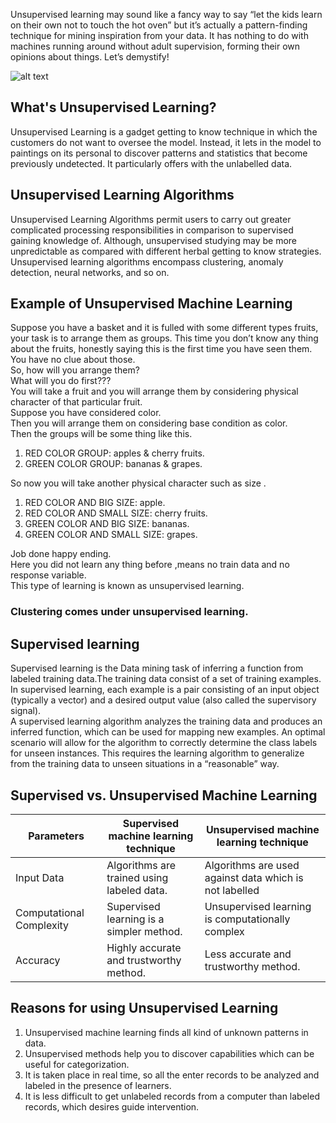 Unsupervised learning may sound like a fancy way to say “let the kids learn on their own not to touch the hot oven” but it’s actually a pattern-finding technique for mining inspiration from your data. It has nothing to do with machines running around without adult supervision, forming their own opinions about things. Let’s demystify!

![alt text](https://starecat.com/content/wp-content/uploads/dog-i-have-no-idea-what-im-doing-science-chemistry.jpg)
## What's Unsupervised Learning?
Unsupervised Learning is a gadget getting to know technique in which the customers do not want to oversee the model.
Instead, it lets in the model to paintings on its personal to discover patterns and statistics that become previously undetected.
It particularly offers with the unlabelled data.

## Unsupervised Learning Algorithms
Unsupervised Learning Algorithms permit users to carry out greater complicated processing responsibilities in comparison to supervised gaining knowledge of.
Although, unsupervised studying may be more unpredictable as compared with different herbal getting to know strategies.
Unsupervised learning algorithms encompass clustering, anomaly detection, neural networks, and so on.

## Example of Unsupervised Machine Learning
Suppose you have a basket and it is fulled with some different types fruits, your task is to arrange them as groups.
This time you don’t know any thing about the fruits, honestly saying this is the first time you have seen them. You have no clue about those.<br>
So, how will you arrange them?<br>
What will you do first???<br>
You will take a fruit and you will arrange them by considering physical character of that particular fruit.<br>
Suppose you have considered color.<br>
Then you will arrange them on considering base condition as color.<br>
Then the groups will be some thing like this.<br>
  1. RED COLOR GROUP: apples & cherry fruits.<br>
  2. GREEN COLOR GROUP: bananas & grapes.<br>
  
So now you will take another physical character such as size .<br>
 1. RED COLOR AND BIG SIZE: apple.<br>
 2. RED COLOR AND SMALL SIZE: cherry fruits.<br>
 3. GREEN COLOR AND BIG SIZE: bananas.<br>
 4. GREEN COLOR AND SMALL SIZE: grapes.<br>
 
Job done happy ending.<br>
Here you did not learn any thing before ,means no train data and no response variable.<br>
This type of learning is known as unsupervised learning.<br>

### Clustering comes under unsupervised learning.

## Supervised learning
Supervised learning is the Data mining task of inferring a function from labeled training data.The training data consist of a set of training examples. In supervised learning, each example is a pair consisting of an input object (typically a vector) and a desired output value (also called the supervisory signal).<br>
 A supervised learning algorithm analyzes the training data and produces an inferred function, which can be used for mapping new examples. An optimal scenario will allow for the algorithm to correctly determine the class labels for unseen instances. This requires the learning algorithm to generalize from the training data to unseen situations in a “reasonable” way.

## Supervised vs. Unsupervised Machine Learning
| Parameters  | Supervised machine learning technique | Unsupervised machine learning technique |
| ------------- | ------------- | ------------- |
| Input Data  | Algorithms are trained using labeled data.  | Algorithms are used against data which is not labelled |
| Computational Complexity  | Supervised learning is a simpler method.  | Unsupervised learning is computationally complex |
|Accuracy|Highly accurate and trustworthy method.|Less accurate and trustworthy method.|

## Reasons for using Unsupervised Learning 
1. Unsupervised machine learning finds all kind of unknown patterns in data.
2. Unsupervised methods help you to discover capabilities which can be useful for categorization.
3. It is taken place in real time, so all the enter records to be analyzed and labeled in the presence of learners.
4. It is less difficult to get unlabeled records from a computer than labeled records, which desires guide intervention.

